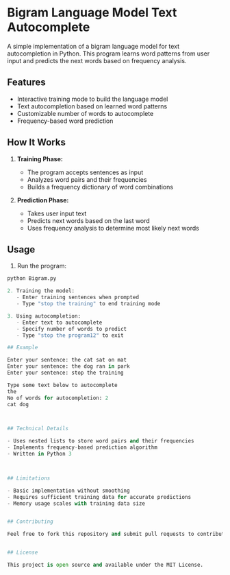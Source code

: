 # Bigram Language Model Text Autocomplete

A simple implementation of a bigram language model for text autocompletion in Python. This program learns word patterns from user input and predicts the next words based on frequency analysis.

## Features

- Interactive training mode to build the language model
- Text autocompletion based on learned word patterns
- Customizable number of words to autocomplete
- Frequency-based word prediction

## How It Works

1. **Training Phase:**
   - The program accepts sentences as input 
   - Analyzes word pairs and their frequencies
   - Builds a frequency dictionary of word combinations

2. **Prediction Phase:**
   - Takes user input text
   - Predicts next words based on the last word
   - Uses frequency analysis to determine most likely next words

## Usage

1. Run the program:
```python
python Bigram.py

2. Training the model:
   - Enter training sentences when prompted
   - Type "stop the training" to end training mode

3. Using autocompletion:
   - Enter text to autocomplete
   - Specify number of words to predict
   - Type "stop the program12" to exit

## Example

Enter your sentence: the cat sat on mat
Enter your sentence: the dog ran in park
Enter your sentence: stop the training

Type some text below to autocomplete
the
No of words for autocompletion: 2
cat dog



## Technical Details

- Uses nested lists to store word pairs and their frequencies
- Implements frequency-based prediction algorithm
- Written in Python 3



## Limitations

- Basic implementation without smoothing
- Requires sufficient training data for accurate predictions
- Memory usage scales with training data size


## Contributing

Feel free to fork this repository and submit pull requests to contribute to this project.


## License

This project is open source and available under the MIT License.

